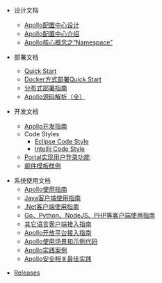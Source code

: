 - 设计文档

  - [Apollo配置中心设计](zh/设计文档/Apollo配置中心设计.md)
  - [Apollo配置中心介绍](zh/设计文档/Apollo配置中心介绍.md)
  - [Apollo核心概念之“Namespace”](zh/设计文档/Apollo核心概念之“Namespace”.md)

- 部署文档
  - [Quick Start](zh/部署文档/Quick-Start.md)
  - [Docker方式部署Quick Start](zh/部署文档/Apollo-Quick-Start-Docker部署.md)
  - [分布式部署指南](zh/部署文档/分布式部署指南.md)
  - [Apollo源码解析（全）](http://www.iocoder.cn/categories/Apollo/)

- 开发文档
  - [Apollo开发指南](zh/开发文档/Apollo开发指南.md)
  - Code Styles
    - [Eclipse Code Style](https://github.com/ctripcorp/apollo/blob/master/apollo-buildtools/style/eclipse-java-google-style.xml)
    - [Intellij Code Style](https://github.com/ctripcorp/apollo/blob/master/apollo-buildtools/style/intellij-java-google-style.xml)
  - [Portal实现用户登录功能](zh/开发文档/Portal-实现用户登录功能.md)
  - [邮件模板样例](zh/开发文档/邮件模板样例.md)

* 系统使用文档
    * [Apollo使用指南](zh/系统使用文档/Apollo使用指南.md)
    * [Java客户端使用指南](zh/系统使用文档/Java客户端使用指南.md)
    * [.Net客户端使用指南](zh/系统使用文档/.Net客户端使用指南.md)
    * [Go、Python、NodeJS、PHP等客户端使用指南](zh/系统使用文档/Go、Python、NodeJS、PHP等客户端使用指南.md)
    * [其它语言客户端接入指南](zh/系统使用文档/其它语言客户端接入指南.md)
    * [Apollo开放平台接入指南](zh/系统使用文档/Apollo开放平台.md)
    * [Apollo使用场景和示例代码](https://github.com/ctripcorp/apollo-use-cases)
    * [Apollo实践案例](zh/系统使用文档/Apollo-实践案例.md)
    * [Apollo安全相关最佳实践](zh/系统使用文档/Apollo使用指南?id=_71-安全相关)

- [Releases](https://github.com/ctripcorp/apollo/releases)